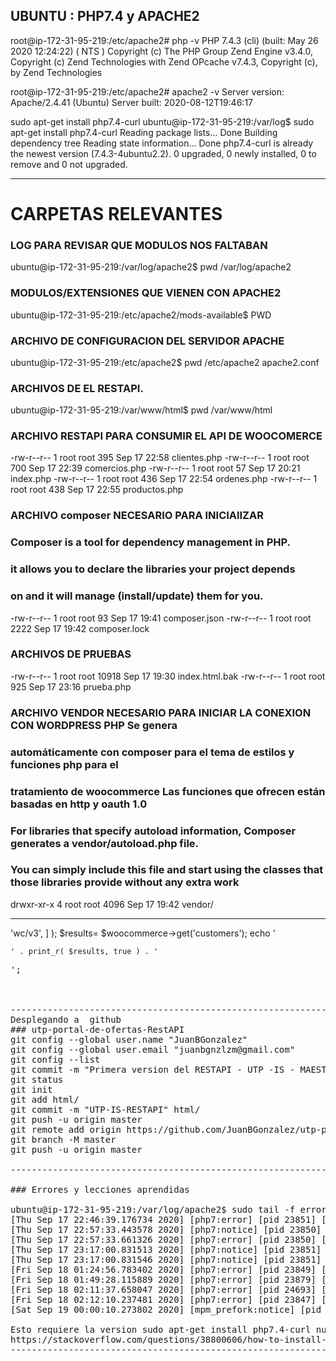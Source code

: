 ## UBUNTU :  PHP7.4   y APACHE2 

root@ip-172-31-95-219:/etc/apache2# php -v
PHP 7.4.3 (cli) (built: May 26 2020 12:24:22) ( NTS )
Copyright (c) The PHP Group
Zend Engine v3.4.0, Copyright (c) Zend Technologies
    with Zend OPcache v7.4.3, Copyright (c), by Zend Technologies

root@ip-172-31-95-219:/etc/apache2# apache2 -v
Server version: Apache/2.4.41 (Ubuntu)
Server built:   2020-08-12T19:46:17

sudo apt-get install php7.4-curl
ubuntu@ip-172-31-95-219:/var/log$ sudo apt-get install php7.4-curl
Reading package lists... Done
Building dependency tree
Reading state information... Done
php7.4-curl is already the newest version (7.4.3-4ubuntu2.2).
0 upgraded, 0 newly installed, 0 to remove and 0 not upgraded.

-------------------------------------------------------------------------------------
# CARPETAS RELEVANTES

### LOG PARA REVISAR QUE MODULOS NOS FALTABAN
ubuntu@ip-172-31-95-219:/var/log/apache2$ pwd
/var/log/apache2

### MODULOS/EXTENSIONES QUE VIENEN CON APACHE2
ubuntu@ip-172-31-95-219:/etc/apache2/mods-available$ PWD

### ARCHIVO DE CONFIGURACION DEL SERVIDOR APACHE
ubuntu@ip-172-31-95-219:/etc/apache2$ pwd
/etc/apache2
apache2.conf

### ARCHIVOS DE EL RESTAPI. 
ubuntu@ip-172-31-95-219:/var/www/html$ pwd
/var/www/html

### ARCHIVO RESTAPI PARA CONSUMIR EL API DE WOOCOMERCE
-rw-r--r-- 1 root root   395 Sep 17 22:58 clientes.php
-rw-r--r-- 1 root root   700 Sep 17 22:39 comercios.php
-rw-r--r-- 1 root root    57 Sep 17 20:21 index.php
-rw-r--r-- 1 root root   436 Sep 17 22:54 ordenes.php
-rw-r--r-- 1 root root   438 Sep 17 22:55 productos.php

### ARCHIVO composer NECESARIO PARA INICIAlIZAR 
### Composer is a tool for dependency management in PHP.
### it allows you to declare the libraries your project depends
### on and it will manage (install/update) them for you.
-rw-r--r-- 1 root root    93 Sep 17 19:41 composer.json
-rw-r--r-- 1 root root  2222 Sep 17 19:42 composer.lock

### ARCHIVOS DE PRUEBAS 
-rw-r--r-- 1 root root 10918 Sep 17 19:30 index.html.bak
-rw-r--r-- 1 root root   925 Sep 17 23:16 prueba.php

### ARCHIVO VENDOR NECESARIO PARA INICIAR LA CONEXION CON WORDPRESS PHP Se genera 
### automáticamente con composer para el tema de estilos y funciones php para el
### tratamiento de woocommerce Las funciones que ofrecen están basadas en http y oauth 1.0
### For libraries that specify autoload information, Composer generates a vendor/autoload.php file.
### You can simply include this file and start using the classes that those libraries provide without any extra work
drwxr-xr-x 4 root root  4096 Sep 17 19:42 vendor/

-------------------------------------------------------------------------------------

<?php
require __DIR__ . '/vendor/autoload.php';

use Automattic\WooCommerce\Client;

$woocommerce = new Client(
    'http://3.210.38.58/',
    'ck_54c44de2aeeef51ed8070303308be28e293cabea',
    'cs_d6f9146d45370f72709a57d543e6bc8ff8c00b90',
    [
        'version' => 'wc/v3',
    ]
);
$results= $woocommerce->get('customers');
echo  '<pre><code>' . print_r( $results, true ) . '</code><pre>';



-------------------------------------------------------------------------------------
Desplegando a  github
### utp-portal-de-ofertas-RestAPI   
git config --global user.name "JuanBGonzalez"
git config --global user.email "juanbgnzlzm@gmail.com"
git config --list
git commit -m "Primera version del RESTAPI - UTP -IS - MAESTRIA"
git status
git init
git add html/
git commit -m "UTP-IS-RESTAPI" html/
git push -u origin master
git remote add origin https://github.com/JuanBGonzalez/utp-portal-de-ofertas-RestAPI.git
git branch -M master
git push -u origin master

------------------------------------------------------------------------------------

### Errores y lecciones aprendidas

ubuntu@ip-172-31-95-219:/var/log/apache2$ sudo tail -f error.log.1
[Thu Sep 17 22:46:39.176734 2020] [php7:error] [pid 23851] [client 190.34.17.52:54717] PHP Fatal error:  require_once(): Failed opening required 'HTTP/Request2.php' (include_path='.:/usr/share/php') in /var/www/html/prueba2.php on line 2
[Thu Sep 17 22:57:33.443578 2020] [php7:notice] [pid 23850] [client 190.34.17.52:55089] PHP Notice:  Array to string conversion in /var/www/html/vendor/automattic/woocommerce/src/WooCommerce/HttpClient/HttpClient.php on line 229
[Thu Sep 17 22:57:33.661326 2020] [php7:error] [pid 23850] [client 190.34.17.52:55089] PHP Fatal error:  Uncaught Automattic\\WooCommerce\\HttpClient\\HttpClientException: Error: No se ha encontrado la ruta que coincida con la URL y el m\xc3\xa9todo de la solicitud [rest_no_route] in /var/www/html/vendor/automattic/woocommerce/src/WooCommerce/HttpClient/HttpClient.php:350\nStack trace:\n#0 /var/www/html/vendor/automattic/woocommerce/src/WooCommerce/HttpClient/HttpClient.php(386): Automattic\\WooCommerce\\HttpClient\\HttpClient->lookForErrors()\n#1 /var/www/html/vendor/automattic/woocommerce/src/WooCommerce/HttpClient/HttpClient.php(422): Automattic\\WooCommerce\\HttpClient\\HttpClient->processResponse()\n#2 /var/www/html/vendor/automattic/woocommerce/src/WooCommerce/Client.php(82): Automattic\\WooCommerce\\HttpClient\\HttpClient->request()\n#3 /var/www/html/clientes.php(16): Automattic\\WooCommerce\\Client->get()\n#4 {main}\n  thrown in /var/www/html/vendor/automattic/woocommerce/src/WooCommerce/HttpClient/HttpClient.php on line 350
[Thu Sep 17 23:17:00.831513 2020] [php7:notice] [pid 23851] [client 190.34.17.52:55846] PHP Notice:  Undefined variable: oauth_token in /var/www/html/prueba.php on line 26
[Thu Sep 17 23:17:00.831546 2020] [php7:notice] [pid 23851] [client 190.34.17.52:55846] PHP Notice:  Undefined variable: oauth_token_secret in /var/www/html/prueba.php on line 28
[Fri Sep 18 01:24:56.783402 2020] [php7:error] [pid 23849] [client 152.171.172.167:55101] script '/var/www/html/clientes(0).php' not found or unable to stat
[Fri Sep 18 01:49:28.115889 2020] [php7:error] [pid 23879] [client 148.70.211.175:43486] script '/var/www/html/elrekt.php' not found or unable to stat
[Fri Sep 18 02:11:37.658047 2020] [php7:error] [pid 24693] [client 190.57.47.104:43674] script '/var/www/html/producto.php' not found or unable to stat
[Fri Sep 18 02:12:10.237481 2020] [php7:error] [pid 23847] [client 190.34.17.52:58441] script '/var/www/html/comercio.php' not found or unable to stat
[Sat Sep 19 00:00:10.273802 2020] [mpm_prefork:notice] [pid 23846] AH00171: Graceful restart requested, doing restart

Esto requiere la version sudo apt-get install php7.4-curl nueva
https://stackoverflow.com/questions/38800606/how-to-install-php-curl-in-ubuntu-16-04
------------------------------------------------------------------------------------







